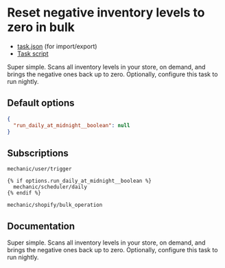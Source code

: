 # Reset negative inventory levels to zero in bulk

* [task.json](../../tasks/reset-negative-inventory-levels-to-zero-in-bulk.json) (for import/export)
* [Task script](./script.liquid)

Super simple. Scans all inventory levels in your store, on demand, and brings the negative ones back up to zero. Optionally, configure this task to run nightly.

## Default options

```json
{
  "run_daily_at_midnight__boolean": null
}
```

## Subscriptions

```liquid
mechanic/user/trigger

{% if options.run_daily_at_midnight__boolean %}
  mechanic/scheduler/daily
{% endif %}

mechanic/shopify/bulk_operation
```

## Documentation

Super simple. Scans all inventory levels in your store, on demand, and brings the negative ones back up to zero. Optionally, configure this task to run nightly.
